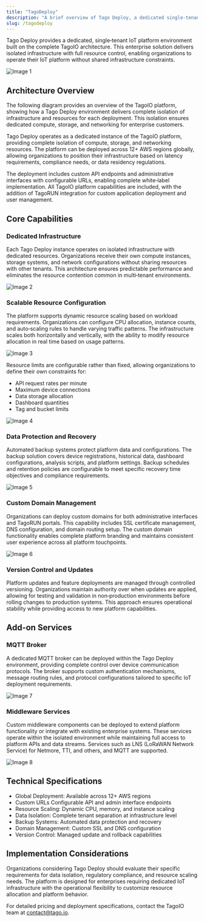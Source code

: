 ```yaml
---
title: "TagoDeploy"
description: "A brief overview of Tago Deploy, a dedicated single-tenant IoT platform built on the TagoIO architecture, with an architecture overview and pointers to core capabilities, add-on services, and implementation considerations."
slug: /tagodeploy
---
```


Tago Deploy provides a dedicated, single‑tenant IoT platform environment built
on the complete TagoIO architecture. This enterprise solution delivers isolated
infrastructure with full resource control, enabling organizations to operate
their IoT platform without shared infrastructure constraints.

![Image 1](/docs_imagem/tagoio/external-45f285f7.png)

## Architecture Overview

The following diagram provides an overview of the TagoIO platform, showing how a
Tago Deploy environment delivers complete isolation of infrastructure and
resources for each deployment. This isolation ensures dedicated compute,
storage, and networking for enterprise customers.

Tago Deploy operates as a dedicated instance of the TagoIO platform, providing
complete isolation of compute, storage, and networking resources. The platform
can be deployed across 12+ AWS regions globally, allowing organizations to
position their infrastructure based on latency requirements, compliance needs,
or data residency regulations.

The deployment includes custom API endpoints and administrative interfaces with
configurable URLs, enabling complete white‑label implementation. All TagoIO
platform capabilities are included, with the addition of TagoRUN integration for
custom application deployment and user management.

## Core Capabilities

### Dedicated Infrastructure

Each Tago Deploy instance operates on isolated infrastructure with dedicated
resources. Organizations receive their own compute instances, storage systems,
and network configurations without sharing resources with other tenants. This
architecture ensures predictable performance and eliminates the resource
contention common in multi‑tenant environments.

![Image 2](/docs_imagem/tagoio/external-2780a3eb.png)

### Scalable Resource Configuration

The platform supports dynamic resource scaling based on workload requirements.
Organizations can configure CPU allocation, instance counts, and auto‑scaling
rules to handle varying traffic patterns. The infrastructure scales both
horizontally and vertically, with the ability to modify resource allocation in
real time based on usage patterns.

![Image 3](/docs_imagem/tagoio/external-6f637812.png)

Resource limits are configurable rather than fixed, allowing organizations to
define their own constraints for:

- API request rates per minute
- Maximum device connections
- Data storage allocation
- Dashboard quantities
- Tag and bucket limits

![Image 4](/docs_imagem/tagoio/external-5170193e.png)

### Data Protection and Recovery

Automated backup systems protect platform data and configurations. The backup
solution covers device registrations, historical data, dashboard configurations,
analysis scripts, and platform settings. Backup schedules and retention policies
are configurable to meet specific recovery time objectives and compliance
requirements.

![Image 5](/docs_imagem/tagoio/external-daf4b462.png)

### Custom Domain Management

Organizations can deploy custom domains for both administrative interfaces and
TagoRUN portals. This capability includes SSL certificate management, DNS
configuration, and domain routing setup. The custom domain functionality enables
complete platform branding and maintains consistent user experience across all
platform touchpoints.

![Image 6](/docs_imagem/tagoio/external-24882c27.png)

### Version Control and Updates

Platform updates and feature deployments are managed through controlled
versioning. Organizations maintain authority over when updates are applied,
allowing for testing and validation in non‑production environments before
rolling changes to production systems. This approach ensures operational
stability while providing access to new platform capabilities.

## Add-on Services

### MQTT Broker

A dedicated MQTT broker can be deployed within the Tago Deploy environment,
providing complete control over device communication protocols. The broker
supports custom authentication mechanisms, message routing rules, and protocol
configurations tailored to specific IoT deployment requirements.

![Image 7](/docs_imagem/tagoio/external-13c3db0d.png)

### Middleware Services

Custom middleware components can be deployed to extend platform functionality or
integrate with existing enterprise systems. These services operate within the
isolated environment while maintaining full access to platform APIs and data
streams. Services such as LNS (LoRaWAN Network Service) for Netmore, TTI, and
others, and MQTT are supported.

![Image 8](/docs_imagem/tagoio/external-4045d1cd.png)

## Technical Specifications

- Global Deployment: Available across 12+ AWS regions
- Custom URLs Configurable API and admin interface endpoints
- Resource Scaling: Dynamic CPU, memory, and instance scaling
- Data Isolation: Complete tenant separation at infrastructure level
- Backup Systems: Automated data protection and recovery
- Domain Management: Custom SSL and DNS configuration
- Version Control: Managed update and rollback capabilities

## Implementation Considerations

Organizations considering Tago Deploy should evaluate their specific
requirements for data isolation, regulatory compliance, and resource scaling
needs. The platform is designed for enterprises requiring dedicated IoT
infrastructure with the operational flexibility to customize resource allocation
and platform behavior.

For detailed pricing and deployment specifications, contact the TagoIO team at
[contact@tago.io](mailto:contact@tago.io).
